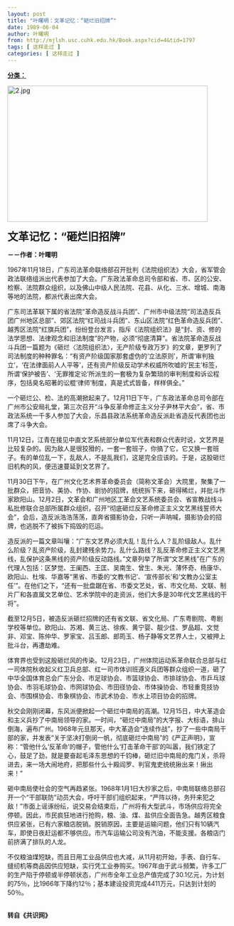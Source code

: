 ```yaml
---
layout: post
title: "叶曙明：文革记忆：“砸烂旧招牌”"
date: 1989-06-04
author: 叶曙明
from: http://mjlsh.usc.cuhk.edu.hk/Book.aspx?cid=4&tid=1797
tags: [ 这样走过 ]
categories: [ 这样走过 ]
---
```


<div style="margin: 15px 10px 10px 0px;">
 <div>
  <span id="ctl00_ContentPlaceHolder1_chapter1_SubjectLabel" style="font-weight:bold;text-decoration:underline;">
   分类：
  </span>
 </div>
 <p>
  <img align="top" alt="2.jpg" border="0" height="306" src="http://mjlsh.usc.cuhk.edu.hk/medias/contents/1797/2.jpg" width="450"/>
 </p>
 <p>
  <strong>
   <font size="5">
    文革记忆：“砸烂旧招牌”
   </font>
  </strong>
 </p>
 <p>
  <strong>
   －－作者：叶曙明
  </strong>
 </p>
 <p>
  1967年11月18日，广东司法革命联络部召开批判《法院组织法》大会，省军管会政法联络组派出代表参加了大会。广东政法革命总司令部和省、市、区的公安、检察、法院群众组织，以及佛山中级人民法院、花县、从化、三水、增城、南海等地的法院，都派代表出席大会。
 </p>
 <p>
  广东司法革联下属的省法院“革命造反战斗兵团”、广州市中级法院“司法造反兵团广州地区总部”、郊区法院“红司战斗兵团”、东山区法院“红色革命造反兵团”、越秀区法院“红旗兵团”，纷纷登台发言，指斥《法院组织法》是“封、资、修的法学思想、法律观念和旧法制度”的产物，必须“彻底清算”。省法院革命造反战斗兵团一篇题为《砸烂〈法院组织法〉，无产阶级专政万岁》的文章，更罗列了司法制度的种种罪名：“有资产阶级国家那套虚伪的‘立法原则’，所谓‘审判独立’，‘在法律面前人人平等’，还有资产阶级反动学术权威所吹嘘的‘民主’标签，所谓‘保护被告’、‘无罪推定论’所派生的一套极为复杂繁琐的审判制度和诉讼程序，包括臭名昭著的讼棍‘律师’制度，真是式式皆备，样样俱全。”
 </p>
 <p>
  一个砸烂公、检、法的高潮掀起来了。12月11日下午，广东政法革命总司令部在广州市公安局礼堂，第三次召开“斗争反革命修正主义分子尹林平大会”，省、市政法系统一千多人参加了大会，乐昌县政法系统革命造反派赴省造反代表团也出席了斗争大会。
 </p>
 <p>
  11月12日，江青在接见中直文艺系统部分单位军代表和群众代表时说，文艺界是比较复杂的。因为敌人是很狡猾的，一套一套班子，你搞了它，它又换一套班子。有的单位乱一下，乱敌人，不是乱我们，这是完全应该的。于是，这股砸烂旧机构的风，便迅速蔓延到文艺界了。
 </p>
 <p>
  11月30日下午，在广州文化艺术界革命委员会（简称文革会）大院里，聚集了一批群众，把音协、美协、作协、剧协的招牌，统统拆下来，砸得稀烂，并批斗作家欧阳山。12月2日，文革会和广州地区工革会文艺系统委员会、省宣教战线斗私批修联合总部所属群众组织，召开“彻底砸烂反革命修正主义文艺黑线誓师大会”，会后，造反派浩浩荡荡，直奔省摄影协会，只听一声呐喊，摄影协会的招牌，也逃脱不了被拆下捣毁的厄运。
 </p>
 <p>
  造反派的一篇文章叫嚷：“广东文艺界必须大乱！乱什么人？乱阶级敌人。乱什么阶级？乱资产阶级，乱封建残余势力。乱什么路线？乱反革命修正主义文艺黑线，乱保护这条黑线的资产阶级反动路线。”文章列举了所谓“文艺黑线”在广东的代理人包括：区梦觉、王阑西、王匡、吴南生、曾生、朱光、薄怀奇、杨康华、欧阳山、杜埃、华嘉等“黑省、市委的‘文教书记’、‘宣传部长’和‘文教办公室主任’”。在他们之下，“还有一批盘踞在省、市委文艺处，省、市文化局、文联、制片厂和各直属文艺单位、艺术学院中的走资派，他们大多是30年代文艺黑线的干将”。
 </p>
 <p>
  截至12月5日，被造反派砸烂招牌的还有省文联、省文化局、广东粤剧院、粤剧学校等单位。欧阳山、苏湘、黄三达、徐疾、黄宁婴、靓少佳、罗品超、文觉非、邓宝、陈仲华、罗家宝、吕玉郎、郎筠玉、杨子静等文艺界人士，又被押上批斗台，再遭劫难。
 </p>
 <p>
  体育界也受到这股砸烂风的传染。12月23日，广州体院运动系革命联合总部与红一司体院秋收起义红卫兵总部、红一司市体训班遵义兵团等群众组织一道，砸了中华全国体育总会广东分会、市足球协会、市篮球协会、市排球协会、市乒乓球协会、市羽毛球协会、市网球协会、市田径协会、市体操协会、市轻重竞技协会、市围棋协会、市象棋协会、市武术协会、市水上项目协会的招牌。
 </p>
 <p>
  秋交会刚刚闭幕，东风派便掀起一个砸烂中南局的高潮。12月15日，中大革造会和主义兵抄了中南局领导的家。一时间，“砸烂中南局”的大字报、大标语，排山倒海，遍布广州。1968年元旦那天，中大革造会“连续作战”，抄了一些中南局干部的家，并发表“关于坚决打倒闵一帆，彻底砸烂中南局”的《严正声明》，宣称：“管他什么‘反革命’的帽子，管他什么‘打击革命干部’的叫嚣，我们铁定了心，鼓足了劲，就是要奋起毛泽东思想的千钧棒，砸烂旧中南局的鬼门关，杀将进去，来一场大闹地府，把那些什么十殿阎罗、判官鬼吏统统揪出来！揪出来！”
 </p>
 <p>
  砸中南局使社会的空气再趋紧张。1968年1月1日大抄家之后，中南局联络总部召开一个“干部联防”动员大会，呼吁干部们组织起来，“严阵以待，务歼来犯之敌！”市面上谣诼纷纭，说交易会结束后，广州将有大型武斗，市场供应将完全停顿。因此，市民疯狂地进行抢购，粮、油、煤、盐供应全面告急。越秀区粮食供应紧张，已有六家粮店脱销。脱销原因，主要是运输问题，他们只有10辆汽车，即使日夜赶运都不够供应。市汽车运输公司没有汽油，不能支援。各粮店门前挤满了排队的人龙。
 </p>
 <p>
  不仅粮油煤短缺，而且日用工业品供应也大减，从11月初开始，手表、自行车、缝纫机等商品因供应短缺，实行凭工业券购买。1967年由于武斗频繁，许多工厂的生产陷于停顿或半停顿状态，广州市全年工业总产值完成了30.1亿元，为计划的75％，比1966年下降约12％；基本建设投资完成4411万元，只达到计划的50％。
 </p>
 <p>
  <br/>
  <strong>
   转自《共识网》
  </strong>
 </p>
</div>


